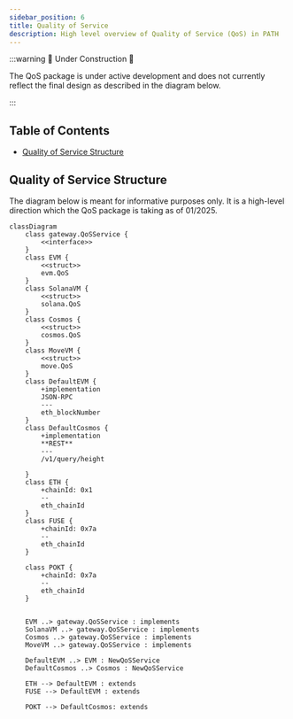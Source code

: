 ```yaml
---
sidebar_position: 6
title: Quality of Service
description: High level overview of Quality of Service (QoS) in PATH
---
```


:::warning 🚧 Under Construction 🚧

The QoS package is under active development and does not currently reflect the final design as described in the diagram below.

:::

## Table of Contents <!-- omit in toc -->

- [Quality of Service Structure](#quality-of-service-structure)

## Quality of Service Structure

The diagram below is meant for informative purposes only. It is a high-level direction
which the QoS package is taking as of 01/2025.

```mermaid
classDiagram
    class gateway.QoSService {
        <<interface>>
    }
    class EVM {
        <<struct>>
        evm.QoS
    }
    class SolanaVM {
        <<struct>>
        solana.QoS
    }
    class Cosmos {
        <<struct>>
        cosmos.QoS
    }
    class MoveVM {
        <<struct>>
        move.QoS
    }
    class DefaultEVM {
        +implementation
        JSON-RPC
        ---
        eth_blockNumber
    }
    class DefaultCosmos {
        +implementation
        **REST**
        ---
        /v1/query/height

    }
    class ETH {
        +chainId: 0x1
        --
        eth_chainId
    }
    class FUSE {
        +chainId: 0x7a
        --
        eth_chainId
    }

    class POKT {
        +chainId: 0x7a
        --
        eth_chainId
    }


    EVM ..> gateway.QoSService : implements
    SolanaVM ..> gateway.QoSService : implements
    Cosmos ..> gateway.QoSService : implements
    MoveVM ..> gateway.QoSService : implements

    DefaultEVM ..> EVM : NewQoSService
    DefaultCosmos ..> Cosmos : NewQoSService

    ETH --> DefaultEVM : extends
    FUSE --> DefaultEVM : extends

    POKT --> DefaultCosmos: extends
```

